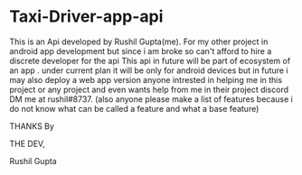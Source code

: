 # Taxi-Driver-app-api
This is an Api developed by Rushil Gupta(me).
For my other project in android app development but since i am broke so can't afford to hire a discrete developer for the api
This api in future will be part of ecosystem of an app .
under current plan it will be only for android devices but in future i may also deploy a web app version
anyone intrested in helping me in this project or any project and even wants help from me in their project discord DM me at rushil#8737.
(also anyone please make a list of features because i do not know what can be called a feature and what a base feature)

THANKS By

THE DEV,

Rushil Gupta
